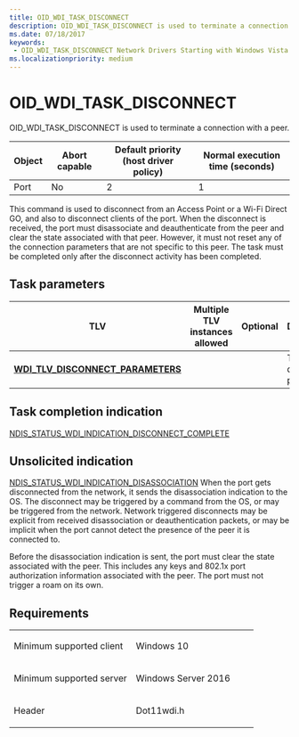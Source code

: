 ```yaml
---
title: OID_WDI_TASK_DISCONNECT
description: OID_WDI_TASK_DISCONNECT is used to terminate a connection with a peer.
ms.date: 07/18/2017
keywords:
 - OID_WDI_TASK_DISCONNECT Network Drivers Starting with Windows Vista
ms.localizationpriority: medium
---
```


# OID\_WDI\_TASK\_DISCONNECT


OID\_WDI\_TASK\_DISCONNECT is used to terminate a connection with a peer.

| Object | Abort capable | Default priority (host driver policy) | Normal execution time (seconds) |
|--------|---------------|---------------------------------------|---------------------------------|
| Port   | No            | 2                                     | 1                               |

 

This command is used to disconnect from an Access Point or a Wi-Fi Direct GO, and also to disconnect clients of the port. When the disconnect is received, the port must disassociate and deauthenticate from the peer and clear the state associated with that peer. However, it must not reset any of the connection parameters that are not specific to this peer. The task must be completed only after the disconnect activity has been completed.

## Task parameters


| TLV                                                                            | Multiple TLV instances allowed | Optional | Description                |
|--------------------------------------------------------------------------------|--------------------------------|----------|----------------------------|
| [**WDI\_TLV\_DISCONNECT\_PARAMETERS**](./wdi-tlv-disconnect-parameters.md) |                                |          | The disconnect parameters. |

 

## Task completion indication


[NDIS\_STATUS\_WDI\_INDICATION\_DISCONNECT\_COMPLETE](ndis-status-wdi-indication-disconnect-complete.md)
## Unsolicited indication


[NDIS\_STATUS\_WDI\_INDICATION\_DISASSOCIATION](ndis-status-wdi-indication-disassociation.md)
When the port gets disconnected from the network, it sends the disassociation indication to the OS. The disconnect may be triggered by a command from the OS, or may be triggered from the network. Network triggered disconnects may be explicit from received disassociation or deauthentication packets, or may be implicit when the port cannot detect the presence of the peer it is connected to.

Before the disassociation indication is sent, the port must clear the state associated with the peer. This includes any keys and 802.1x port authorization information associated with the peer. The port must not trigger a roam on its own.

Requirements
------------

<table>
<colgroup>
<col width="50%" />
<col width="50%" />
</colgroup>
<tbody>
<tr class="odd">
<td><p>Minimum supported client</p></td>
<td><p>Windows 10</p></td>
</tr>
<tr class="even">
<td><p>Minimum supported server</p></td>
<td><p>Windows Server 2016</p></td>
</tr>
<tr class="odd">
<td><p>Header</p></td>
<td>Dot11wdi.h</td>
</tr>
</tbody>
</table>

 

